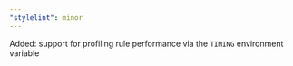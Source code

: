 ```yaml
---
"stylelint": minor
---
```


Added: support for profiling rule performance via the `TIMING` environment variable
